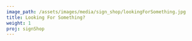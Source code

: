 ```yaml
---
image_path: /assets/images/media/sign_shop/lookingForSomething.jpg
title: Looking For Something?
weight: 1
proj: signShop
---
```


